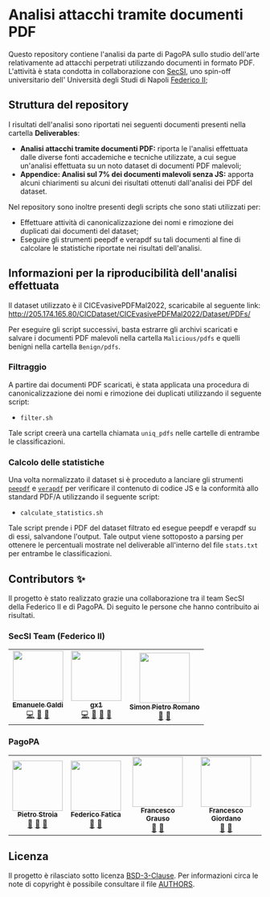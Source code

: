 # Analisi attacchi tramite documenti PDF
Questo repository contiene l'analisi da parte di PagoPA sullo studio dell'arte relativamente ad attacchi perpetrati utilizzando documenti in formato PDF. 
L'attività è stata condotta in collaborazione con [SecSI](https://secsi.io), uno spin-off universitario dell' Università degli Studi di Napoli [Federico II](https://www.unina.it/); 

## Struttura del repository
I risultati dell'analisi sono riportati nei seguenti documenti presenti nella cartella **Deliverables**: 

* **Analisi attacchi tramite documenti PDF:** riporta le l'analisi effettuata dalle diverse fonti accademiche e tecniche utilizzate, a cui segue un'analisi effettuata su un noto dataset di documenti PDF malevoli;
* **Appendice: Analisi sul 7% dei documenti malevoli senza JS:** apporta alcuni chiarimenti su alcuni dei risultati ottenuti dall'analisi dei PDF del dataset.

Nel repository sono inoltre presenti degli scripts che sono stati utilizzati per:
* Effettuare attività di canonicalizzazione dei nomi e rimozione dei duplicati dai documenti del dataset;
* Eseguire gli strumenti peepdf e verapdf su tali documenti al fine di calcolare le statistiche riportate nei risultati dell'analisi.

## Informazioni per la riproducibilità dell'analisi effettuata

Il dataset utilizzato è il CICEvasivePDFMal2022, scaricabile al seguente link: http://205.174.165.80/CICDataset/CICEvasivePDFMal2022/Dataset/PDFs/

Per eseguire gli script successivi, basta estrarre gli archivi scaricati e salvare i documenti PDF malevoli nella cartella `Malicious/pdfs` e quelli benigni nella cartella `Benign/pdfs`.

### Filtraggio

A partire dai documenti PDF scaricati, è stata applicata una procedura di canonicalizzazione dei nomi e rimozione dei duplicati utilizzando il seguente script:
* `filter.sh`

Tale script creerà una cartella chiamata `uniq_pdfs` nelle cartelle di entrambe le classificazioni.

### Calcolo delle statistiche

Una volta normalizzato il dataset si è proceduto a lanciare gli strumenti [`peepdf`](https://github.com/jesparza/peepdf) e [`verapdf`](https://verapdf.org/) per verificare il contenuto di codice JS e la conformità allo standard PDF/A utilizzando il seguente script:
* `calculate_statistics.sh`

Tale script prende i PDF del dataset filtrato ed esegue peepdf e verapdf su di essi, salvandone l'output. Tale output viene sottoposto a parsing per ottenere le percentuali mostrate nel deliverable all'interno del file `stats.txt` per entrambe le classificazioni.


## Contributors ✨
Il progetto è stato realizzato grazie una collaborazione tra il team SecSI della Federico II e di PagoPA. Di seguito le persone che hanno contribuito ai risultati.

### SecSI Team (Federico II)
<table>
  <tr>
    <td align="center">
    <a href="https://github.com/emalderson"><img src="https://avatars.githubusercontent.com/u/49370319?v=4" width="100px;" alt=""/><br /><sub><b>Emanuele Galdi</b></sub></a><br /> 
<a href="https://github.com/pagopa-research/pdf-attacks-study.git" title="Code">💻</a> 
<a href="https://github.com/pagopa-research/pdf-attacks-study.git" title="Design">🎨</a>
<a href="https://github.com/pagopa-research/pdf-attacks-study.git" title="Documentation">📖</a>
</td>
<td align="center"><a href="https://github.com/giper45"><img src="https://avatars2.githubusercontent.com/u/18548727?v=4" width="100px;" alt=""/><br /><sub><b>gx1</b></sub></a><br /> 
<a href="https://github.com/pagopa-research/pdf-attacks-study.git" title="Code">💻</a> 
<a href="https://github.com/pagopa-research/pdf-attacks-study.git" title="Design">🎨</a>
<a href="https://github.com/pagopa-research/pdf-attacks-study.git" title="Project Management">📆</a>
<a href="https://github.com/pagopa-research/pdf-attacks-study.git" title="Documentation">📖</a>
</td>
<td align="center"><a href="https://github.com/spromano"><img src="https://avatars1.githubusercontent.com/u/4959718?v=4?s=100" width="100px;" alt=""/><br /><sub><b>Simon Pietro Romano</b></sub></a><br />
<a href="https://github.com/pagopa-research/pdf-attacks-study.git" title="Design">🎨</a>
<a href="https://github.com/pagopa-research/pdf-attacks-study.git" title="Project Management">📆</a>
</td>
</table> 

### PagoPA 
<table>
<tr>
<td align="center"><a href="https://github.com/pp-ps"><img src="https://avatars.githubusercontent.com/u/63303456?v=4" width="100px;" alt=""/><br /><sub><b>Pietro Stroia</b></sub></a><br /> 
<a href="https://github.com/pagopa-research/pdf-attacks-study.git" title="Design">🎨</a>
<a href="https://github.com/pagopa-research/pdf-attacks-study.git" title="Project Management">📆</a>
<a href="https://github.com/pagopa-research/pdf-attacks-study.git" title="Review">📢</a> 
</td>

<td align="center"><a href="https://github.com/federicofatica-pagopa"><img src="https://avatars.githubusercontent.com/u/117305538?v=4" width="100px;" alt=""/><br /><sub><b>Federico Fatica</b></sub></a><br /> 
<a href="https://github.com/pagopa-research/pdf-attacks-study.git" title="Design">🎨</a>
<a href="https://github.com/pagopa-research/pdf-attacks-study.git" title="Review">📢</a> 
</td>

<td align="center"><a href="https://github.com/grausof"><img src="https://avatars.githubusercontent.com/u/442709?v=4" width="100px;" alt=""/><br /><sub><b>Francesco Grauso</b></sub></a><br />
<a href="https://github.com/pagopa-research/pdf-attacks-study.git" title="Design">🎨</a>
<a href="https://github.com/pagopa-research/pdf-attacks-study.git" title="Review">📢</a> 
</td>

<td align="center"><a href="https://github.com/nhoya"><img src="https://avatars.githubusercontent.com/u/7293260?v=4" width="100px;" alt=""/><br /><sub><b>Francesco Giordano</b></sub></a><br /> 
<a href="https://github.com/pagopa-research/pdf-attacks-study.git" title="Design">🎨</a>
<a href="https://github.com/pagopa-research/pdf-attacks-study.git" title="Review">📢</a> 
</td>
</tr>
</table>

## Licenza  
Il progetto è rilasciato sotto licenza [BSD-3-Clause](LICENSE.md).
Per informazioni circa le note di copyright è possibile consultare il file
[AUTHORS](AUTHORS). 
